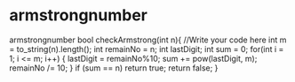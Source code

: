 # armstrongnumber
armstrongnumber
bool checkArmstrong(int n){
	//Write your code here
	int m = to_string(n).length();
	int remainNo = n;
	int lastDigit;
	int sum = 0;
	for(int i = 1; i <= m; i++)
	{
		lastDigit = remainNo%10;
		sum += pow(lastDigit, m);
		remainNo /= 10;
	}
	if (sum == n) return true;
	return false;
}
